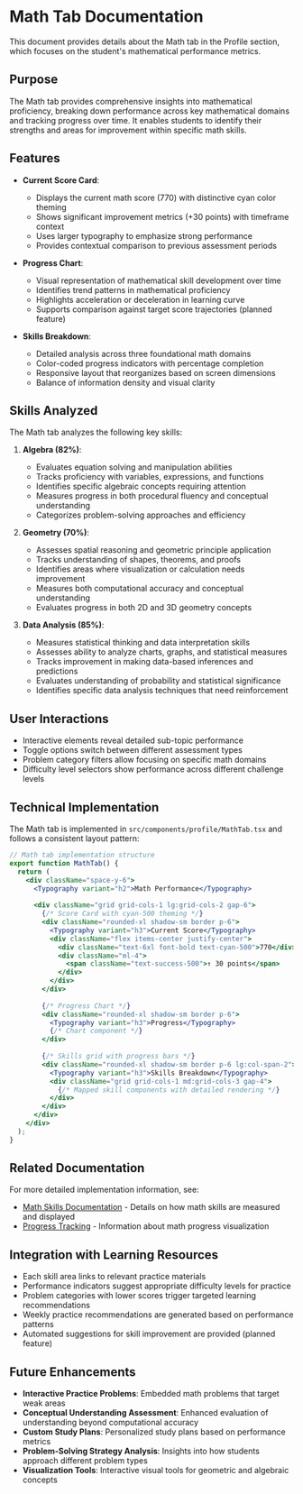 # Math Tab Documentation

This document provides details about the Math tab in the Profile section, which focuses on the student's mathematical performance metrics.

## Purpose

The Math tab provides comprehensive insights into mathematical proficiency, breaking down performance across key mathematical domains and tracking progress over time. It enables students to identify their strengths and areas for improvement within specific math skills.

## Features

- **Current Score Card**: 
  - Displays the current math score (770) with distinctive cyan color theming
  - Shows significant improvement metrics (+30 points) with timeframe context
  - Uses larger typography to emphasize strong performance
  - Provides contextual comparison to previous assessment periods

- **Progress Chart**: 
  - Visual representation of mathematical skill development over time
  - Identifies trend patterns in mathematical proficiency
  - Highlights acceleration or deceleration in learning curve
  - Supports comparison against target score trajectories (planned feature)

- **Skills Breakdown**: 
  - Detailed analysis across three foundational math domains
  - Color-coded progress indicators with percentage completion
  - Responsive layout that reorganizes based on screen dimensions
  - Balance of information density and visual clarity

## Skills Analyzed

The Math tab analyzes the following key skills:

1. **Algebra (82%)**: 
   - Evaluates equation solving and manipulation abilities
   - Tracks proficiency with variables, expressions, and functions
   - Identifies specific algebraic concepts requiring attention
   - Measures progress in both procedural fluency and conceptual understanding
   - Categorizes problem-solving approaches and efficiency

2. **Geometry (70%)**: 
   - Assesses spatial reasoning and geometric principle application
   - Tracks understanding of shapes, theorems, and proofs
   - Identifies areas where visualization or calculation needs improvement
   - Measures both computational accuracy and conceptual understanding
   - Evaluates progress in both 2D and 3D geometry concepts

3. **Data Analysis (85%)**: 
   - Measures statistical thinking and data interpretation skills
   - Assesses ability to analyze charts, graphs, and statistical measures
   - Tracks improvement in making data-based inferences and predictions
   - Evaluates understanding of probability and statistical significance
   - Identifies specific data analysis techniques that need reinforcement

## User Interactions

- Interactive elements reveal detailed sub-topic performance
- Toggle options switch between different assessment types
- Problem category filters allow focusing on specific math domains
- Difficulty level selectors show performance across different challenge levels

## Technical Implementation

The Math tab is implemented in `src/components/profile/MathTab.tsx` and follows a consistent layout pattern:

```jsx
// Math tab implementation structure
export function MathTab() {
  return (
    <div className="space-y-6">
      <Typography variant="h2">Math Performance</Typography>
      
      <div className="grid grid-cols-1 lg:grid-cols-2 gap-6">
        {/* Score Card with cyan-500 theming */}
        <div className="rounded-xl shadow-sm border p-6">
          <Typography variant="h3">Current Score</Typography>
          <div className="flex items-center justify-center">
            <div className="text-6xl font-bold text-cyan-500">770</div>
            <div className="ml-4">
              <span className="text-success-500">↑ 30 points</span>
            </div>
          </div>
        </div>
        
        {/* Progress Chart */}
        <div className="rounded-xl shadow-sm border p-6">
          <Typography variant="h3">Progress</Typography>
          {/* Chart component */}
        </div>
        
        {/* Skills grid with progress bars */}
        <div className="rounded-xl shadow-sm border p-6 lg:col-span-2">
          <Typography variant="h3">Skills Breakdown</Typography>
          <div className="grid grid-cols-1 md:grid-cols-3 gap-4">
            {/* Mapped skill components with detailed rendering */}
          </div>
        </div>
      </div>
    </div>
  );
}
```

## Related Documentation

For more detailed implementation information, see:

- [Math Skills Documentation](./skills.md) - Details on how math skills are measured and displayed
- [Progress Tracking](./progress-tracking.md) - Information about math progress visualization

## Integration with Learning Resources

- Each skill area links to relevant practice materials
- Performance indicators suggest appropriate difficulty levels for practice
- Problem categories with lower scores trigger targeted learning recommendations
- Weekly practice recommendations are generated based on performance patterns
- Automated suggestions for skill improvement are provided (planned feature)

## Future Enhancements

- **Interactive Practice Problems**: Embedded math problems that target weak areas
- **Conceptual Understanding Assessment**: Enhanced evaluation of understanding beyond computational accuracy
- **Custom Study Plans**: Personalized study plans based on performance metrics
- **Problem-Solving Strategy Analysis**: Insights into how students approach different problem types
- **Visualization Tools**: Interactive visual tools for geometric and algebraic concepts
